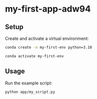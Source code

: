 # my-first-app-adw94




## Setup

Create and activate a virtual environment:

```sh
conda create -n my-first-env python=3.10

conda activate my-first-env
```


## Usage

Run the example script:

```sh
python app/my_script.py
```
